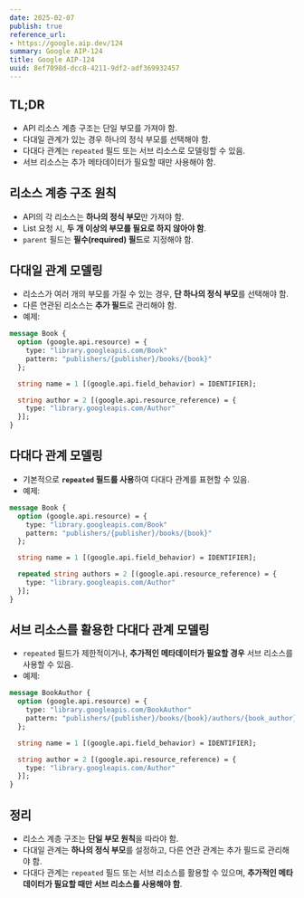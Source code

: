 ```yaml
---
date: 2025-02-07
publish: true
reference_url:
- https://google.aip.dev/124
summary: Google AIP-124
title: Google AIP-124
uuid: 8ef7098d-dcc8-4211-9df2-adf369932457
---
```


## TL;DR

- API 리소스 계층 구조는 단일 부모를 가져야 함.
- 다대일 관계가 있는 경우 하나의 정식 부모를 선택해야 함.
- 다대다 관계는 `repeated` 필드 또는 서브 리소스로 모델링할 수 있음.
- 서브 리소스는 추가 메타데이터가 필요할 때만 사용해야 함.

## 리소스 계층 구조 원칙

- API의 각 리소스는 **하나의 정식 부모**만 가져야 함.
- List 요청 시, **두 개 이상의 부모를 필요로 하지 않아야 함**.
- `parent` 필드는 **필수(required) 필드**로 지정해야 함.

## 다대일 관계 모델링

- 리소스가 여러 개의 부모를 가질 수 있는 경우, **단 하나의 정식 부모**를 선택해야 함.
- 다른 연관된 리소스는 **추가 필드**로 관리해야 함.
- 예제:

```proto
message Book {
  option (google.api.resource) = {
    type: "library.googleapis.com/Book"
    pattern: "publishers/{publisher}/books/{book}"
  };

  string name = 1 [(google.api.field_behavior) = IDENTIFIER];

  string author = 2 [(google.api.resource_reference) = {
    type: "library.googleapis.com/Author"
  }];
}
```

## 다대다 관계 모델링

- 기본적으로 **`repeated` 필드를 사용**하여 다대다 관계를 표현할 수 있음.
- 예제:

```proto
message Book {
  option (google.api.resource) = {
    type: "library.googleapis.com/Book"
    pattern: "publishers/{publisher}/books/{book}"
  };

  string name = 1 [(google.api.field_behavior) = IDENTIFIER];

  repeated string authors = 2 [(google.api.resource_reference) = {
    type: "library.googleapis.com/Author"
  }];
}
```

## 서브 리소스를 활용한 다대다 관계 모델링

- `repeated` 필드가 제한적이거나, **추가적인 메타데이터가 필요할 경우** 서브 리소스를 사용할 수 있음.
- 예제:

```proto
message BookAuthor {
  option (google.api.resource) = {
    type: "library.googleapis.com/BookAuthor"
    pattern: "publishers/{publisher}/books/{book}/authors/{book_author}"
  };

  string name = 1 [(google.api.field_behavior) = IDENTIFIER];

  string author = 2 [(google.api.resource_reference) = {
    type: "library.googleapis.com/Author"
  }];
}
```

## 정리

- 리소스 계층 구조는 **단일 부모 원칙**을 따라야 함.
- 다대일 관계는 **하나의 정식 부모**를 설정하고, 다른 연관 관계는 추가 필드로 관리해야 함.
- 다대다 관계는 `repeated` 필드 또는 서브 리소스를 활용할 수 있으며, **추가적인 메타데이터가 필요할 때만 서브 리소스를 사용해야 함**.